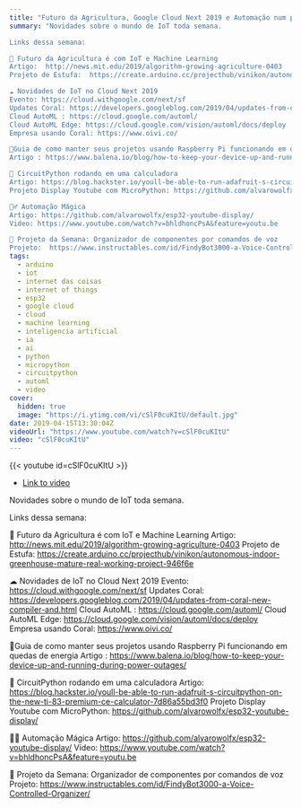 ```yaml
---
title: "Futuro da Agricultura, Google Cloud Next 2019 e Automação num passe de Mágica - Novidades IoT #7"
summary: "Novidades sobre o mundo de IoT toda semana.

Links dessa semana:

🌿 Futuro da Agricultura é com IoT e Machine Learning
Artigo:  http://news.mit.edu/2019/algorithm-growing-agriculture-0403
Projeto de Estufa:  https://create.arduino.cc/projecthub/vinikon/autonomous-indoor-greenhouse-mature-real-working-project-946f6e 

☁ Novidades de IoT no Cloud Next 2019
Evento: https://cloud.withgoogle.com/next/sf
Updates Coral: https://developers.googleblog.com/2019/04/updates-from-coral-new-compiler-and.html
Cloud AutoML : https://cloud.google.com/automl/
Cloud AutoML Edge: https://cloud.google.com/vision/automl/docs/deploy
Empresa usando Coral: https://www.oivi.co/

🔋Guia de como manter seus projetos usando Raspberry Pi funcionando em quedas de energia
Artigo : https://www.balena.io/blog/how-to-keep-your-device-up-and-running-during-power-outages/

🐍 CircuitPython rodando em uma calculadora
Artigo: https://blog.hackster.io/youll-be-able-to-run-adafruit-s-circuitpython-on-the-new-ti-83-premium-ce-calculator-7d86a55bd3f0
Projeto Display Youtube com MicroPython: https://github.com/alvarowolfx/esp32-youtube-display/ 

🧙‍♂️ Automação Mágica
Artigo: https://github.com/alvarowolfx/esp32-youtube-display/
Video: https://www.youtube.com/watch?v=bhldhoncPsA&feature=youtu.be

🤖 Projeto da Semana: Organizador de componentes por comandos de voz
Projeto:  https://www.instructables.com/id/FindyBot3000-a-Voice-Controlled-Organizer/"
tags:
  - arduino
  - iot
  - internet das coisas
  - internet of things
  - esp32
  - google cloud
  - cloud
  - machine learning
  - inteligencia artificial
  - ia
  - ai
  - python
  - micropython
  - circuitpython
  - automl
  - video
cover:
  hidden: true
  image: "https://i.ytimg.com/vi/cSlF0cuKItU/default.jpg"
date: 2019-04-15T13:30:04Z
videoUrl: "https://www.youtube.com/watch?v=cSlF0cuKItU"
video: "cSlF0cuKItU"
---
```


<!-- truncate -->

{{< youtube id=cSlF0cuKItU >}}

- [Link to video](https://www.youtube.com/watch?v=cSlF0cuKItU)

Novidades sobre o mundo de IoT toda semana.

Links dessa semana:

🌿 Futuro da Agricultura é com IoT e Machine Learning
Artigo:  http://news.mit.edu/2019/algorithm-growing-agriculture-0403
Projeto de Estufa:  https://create.arduino.cc/projecthub/vinikon/autonomous-indoor-greenhouse-mature-real-working-project-946f6e 

☁ Novidades de IoT no Cloud Next 2019
Evento: https://cloud.withgoogle.com/next/sf
Updates Coral: https://developers.googleblog.com/2019/04/updates-from-coral-new-compiler-and.html
Cloud AutoML : https://cloud.google.com/automl/
Cloud AutoML Edge: https://cloud.google.com/vision/automl/docs/deploy
Empresa usando Coral: https://www.oivi.co/

🔋Guia de como manter seus projetos usando Raspberry Pi funcionando em quedas de energia
Artigo : https://www.balena.io/blog/how-to-keep-your-device-up-and-running-during-power-outages/

🐍 CircuitPython rodando em uma calculadora
Artigo: https://blog.hackster.io/youll-be-able-to-run-adafruit-s-circuitpython-on-the-new-ti-83-premium-ce-calculator-7d86a55bd3f0
Projeto Display Youtube com MicroPython: https://github.com/alvarowolfx/esp32-youtube-display/ 

🧙‍♂️ Automação Mágica
Artigo: https://github.com/alvarowolfx/esp32-youtube-display/
Video: https://www.youtube.com/watch?v=bhldhoncPsA&feature=youtu.be

🤖 Projeto da Semana: Organizador de componentes por comandos de voz
Projeto:  https://www.instructables.com/id/FindyBot3000-a-Voice-Controlled-Organizer/
